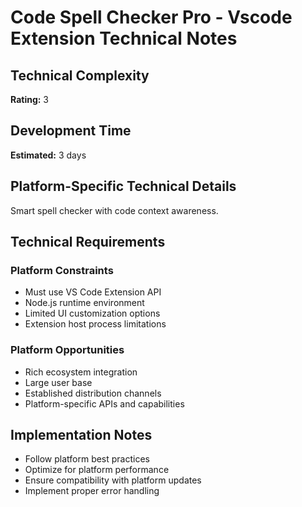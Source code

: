# Code Spell Checker Pro - Vscode Extension Technical Notes

## Technical Complexity
**Rating:** 3

## Development Time
**Estimated:** 3 days

## Platform-Specific Technical Details
Smart spell checker with code context awareness.

## Technical Requirements

### Platform Constraints
- Must use VS Code Extension API
- Node.js runtime environment
- Limited UI customization options
- Extension host process limitations

### Platform Opportunities
- Rich ecosystem integration
- Large user base
- Established distribution channels
- Platform-specific APIs and capabilities

## Implementation Notes
- Follow platform best practices
- Optimize for platform performance
- Ensure compatibility with platform updates
- Implement proper error handling
